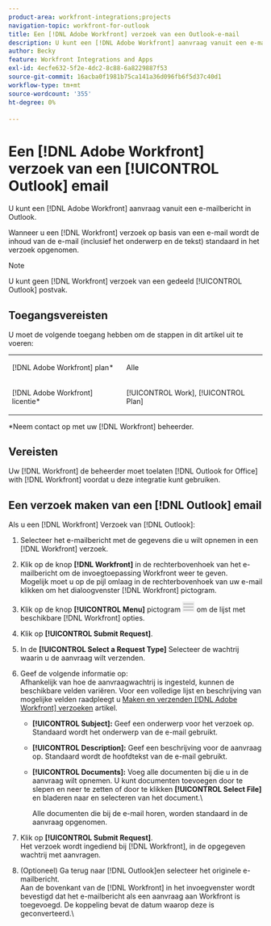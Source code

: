 ```yaml
---
product-area: workfront-integrations;projects
navigation-topic: workfront-for-outlook
title: Een [!DNL Adobe Workfront] verzoek van een Outlook-e-mail
description: U kunt een [!DNL Adobe Workfront] aanvraag vanuit een e-mailbericht in Outlook.
author: Becky
feature: Workfront Integrations and Apps
exl-id: 4ecfe632-5f2e-4dc2-8c88-6a8229887f53
source-git-commit: 16acba0f1981b75ca141a36d096fb6f5d37c40d1
workflow-type: tm+mt
source-wordcount: '355'
ht-degree: 0%

---
```


# Een [!DNL Adobe Workfront] verzoek van een [!UICONTROL Outlook] email

U kunt een [!DNL Adobe Workfront] aanvraag vanuit een e-mailbericht in Outlook.

Wanneer u een [!DNL Workfront] verzoek op basis van een e-mail wordt de inhoud van de e-mail (inclusief het onderwerp en de tekst) standaard in het verzoek opgenomen.

>[!NOTE]
>
>U kunt geen [!DNL Workfront] verzoek van een gedeeld [!UICONTROL Outlook] postvak.

## Toegangsvereisten

U moet de volgende toegang hebben om de stappen in dit artikel uit te voeren:

<table style="table-layout:auto"> 
 <col> 
 <col> 
 <tbody> 
  <tr> 
   <td role="rowheader">[!DNL Adobe Workfront] plan*</td> 
   <td> <p>Alle</p> </td> 
  </tr> 
  <tr> 
   <td role="rowheader">[!DNL Adobe Workfront] licentie*</td> 
   <td> <p>[!UICONTROL Work], [!UICONTROL Plan]</p> </td> 
  </tr> 
 </tbody> 
</table>

&#42;Neem contact op met uw [!DNL Workfront] beheerder.

## Vereisten

Uw [!DNL Workfront] de beheerder moet toelaten [!DNL Outlook for Office] with [!DNL Workfront] voordat u deze integratie kunt gebruiken.

## Een verzoek maken van een [!DNL Outlook] email

Als u een [!DNL Workfront] Verzoek van [!DNL Outlook]:

1. Selecteer het e-mailbericht met de gegevens die u wilt opnemen in een [!DNL Workfront] verzoek.
1. Klik op de knop **[!DNL Workfront]** in de rechterbovenhoek van het e-mailbericht om de invoegtoepassing Workfront weer te geven.\
   Mogelijk moet u op de pijl omlaag in de rechterbovenhoek van uw e-mail klikken om het dialoogvenster [!DNL Workfront] pictogram.

1. Klik op de knop **[!UICONTROL Menu]** pictogram ![o365_addin_menu2_icon.png](assets/o365-addin-menu2-icon.png) om de lijst met beschikbare [!DNL Workfront] opties.

1. Klik op **[!UICONTROL Submit Request]**.
1. In de **[!UICONTROL Select a Request Type]** Selecteer de wachtrij waarin u de aanvraag wilt verzenden.

1. Geef de volgende informatie op:\
   Afhankelijk van hoe de aanvraagwachtrij is ingesteld, kunnen de beschikbare velden variëren. Voor een volledige lijst en beschrijving van mogelijke velden raadpleegt u [Maken en verzenden [!DNL Adobe Workfront] verzoeken](../../manage-work/requests/create-requests/create-submit-requests.md) artikel.

   * **[!UICONTROL Subject]:** Geef een onderwerp voor het verzoek op. Standaard wordt het onderwerp van de e-mail gebruikt.
   * **[!UICONTROL Description]:** Geef een beschrijving voor de aanvraag op. Standaard wordt de hoofdtekst van de e-mail gebruikt.
   * **[!UICONTROL Documents]:** Voeg alle documenten bij die u in de aanvraag wilt opnemen. U kunt documenten toevoegen door te slepen en neer te zetten of door te klikken **[!UICONTROL Select File]** en bladeren naar en selecteren van het document.\

      Alle documenten die bij de e-mail horen, worden standaard in de aanvraag opgenomen.

1. Klik op **[!UICONTROL Submit Request]**.\
   Het verzoek wordt ingediend bij [!DNL Workfront], in de opgegeven wachtrij met aanvragen.

1. (Optioneel) Ga terug naar [!DNL Outlook]en selecteer het originele e-mailbericht.\
   Aan de bovenkant van de [!DNL Workfront] in het invoegvenster wordt bevestigd dat het e-mailbericht als een aanvraag aan Workfront is toegevoegd. De koppeling bevat de datum waarop deze is geconverteerd.\
